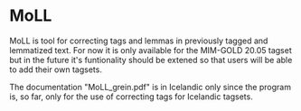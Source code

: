 # MoLL

MoLL is tool for correcting tags and lemmas in previously tagged and lemmatized text.
For now it is only available for the MIM-GOLD 20.05 tagset but in the future it's funtionality
should be extened so that users will be able to add their own tagsets.

The documentation "MoLL_grein.pdf" is in Icelandic only since the program is, so far, only for the use of
correcting tags for Icelandic tagsets.
